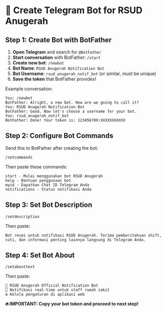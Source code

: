 # 🤖 Create Telegram Bot for RSUD Anugerah

## Step 1: Create Bot with BotFather

1. **Open Telegram** and search for `@BotFather`
2. **Start conversation** with BotFather: `/start`
3. **Create new bot**: `/newbot`
4. **Bot Name**: `RSUD Anugerah Notification Bot`
5. **Bot Username**: `rsud_anugerah_notif_bot` (or similar, must be unique)
6. **Save the token** that BotFather provides!

Example conversation:

```
You: /newbot
BotFather: Alright, a new bot. How are we going to call it?
You: RSUD Anugerah Notification Bot
BotFather: Good. Now let's choose a username for your bot.
You: rsud_anugerah_notif_bot
BotFather: Done! Your token is: 123456789:XXXXXXXXXXX
```

## Step 2: Configure Bot Commands

Send this to BotFather after creating the bot:

```
/setcommands
```

Then paste these commands:

```
start - Mulai menggunakan bot RSUD Anugerah
help - Bantuan penggunaan bot
myid - Dapatkan Chat ID Telegram Anda
notifications - Status notifikasi Anda
```

## Step 3: Set Bot Description

```
/setdescription
```

Then paste:

```
Bot resmi untuk notifikasi RSUD Anugerah. Terima pemberitahuan shift, cuti, dan informasi penting lainnya langsung di Telegram Anda.
```

## Step 4: Set Bot About

```
/setabouttext
```

Then paste:

```
🏥 RSUD Anugerah Official Notification Bot
📧 Notifikasi real-time untuk staff rumah sakit
⚙️ Kelola pengaturan di aplikasi web
```

**🔥 IMPORTANT: Copy your bot token and proceed to next step!**
